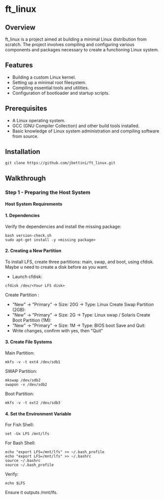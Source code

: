 # ft_linux
## Overview

ft_linux is a project aimed at building a minimal Linux distribution from scratch. The project involves compiling and configuring various components and packages necessary to create a functioning Linux system.
## Features

-   Building a custom Linux kernel.
-   Setting up a minimal root filesystem.
-   Compiling essential tools and utilities.
-   Configuration of bootloader and startup scripts.

## Prerequisites

-   A Linux operating system.
-   GCC (GNU Compiler Collection) and other build tools installed.
-   Basic knowledge of Linux system administration and compiling software from source.

## Installation 
```
git clone https://github.com/jbettini/ft_linux.git
```

##  Walkthrough

### Step 1 - Preparing the Host System 

#### Host System Requirements

#### 1.  Dependencies

Verify the dependencies and install the missing package:
```
bash version-check.sh
sudo apt-get install -y <missing package>
```

####  2.  Creating a New Partition 

To install LFS, create three partitions: main, swap, and boot, using cfdisk. Maybe u need to create a disk before as you want.
-   Launch cfdisk:
```
cfdisk /dev/<Your LFS disk>
```
Create Partition :
-   "New" → "Primary" → Size: 20G → Type: Linux
Create Swap Partition (2GB):
-   "New" → "Primary" → Size: 2G → Type: Linux swap / Solaris
Create Boot Partition (1M):
-   "New" → "Primary" → Size: 1M → Type: BIOS boot
Save and Quit:
-   Write changes, confirm with yes, then "Quit"

#### 3.  Create File Systems

Main Partition:
```
mkfs -v -t ext4 /dev/sdb1
```
SWAP Partition:
```
mkswap /dev/sdb2
swapon -v /dev/sdb2
```
Boot Partition:
```
mkfs -v -t ext2 /dev/sdb3
```

#### 4.  Set the Environment Variable

For Fish Shell:
```
set -Ux LFS /mnt/lfs
```
For Bash Shell:
```
echo "export LFS=/mnt/lfs" >> ~/.bash_profile
echo "export LFS=/mnt/lfs" >> ~/.bashrc
source ~/.bashrc
source ~/.bash_profile
```
Verify:
```
echo $LFS
```
Ensure it outputs /mnt/lfs.